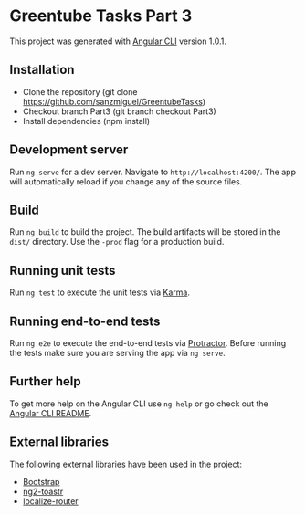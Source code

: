 # Greentube Tasks Part 3

This project was generated with [Angular CLI](https://github.com/angular/angular-cli) version 1.0.1.

## Installation

* Clone the repository (git clone https://github.com/sanzmiguel/GreentubeTasks)
* Checkout branch Part3 (git branch checkout Part3)
* Install dependencies (npm install)

## Development server

Run `ng serve` for a dev server. Navigate to `http://localhost:4200/`. The app will automatically reload if you change any of the source files.

## Build

Run `ng build` to build the project. The build artifacts will be stored in the `dist/` directory. Use the `-prod` flag for a production build.

## Running unit tests

Run `ng test` to execute the unit tests via [Karma](https://karma-runner.github.io).

## Running end-to-end tests

Run `ng e2e` to execute the end-to-end tests via [Protractor](http://www.protractortest.org/).
Before running the tests make sure you are serving the app via `ng serve`.

## Further help

To get more help on the Angular CLI use `ng help` or go check out the [Angular CLI README](https://github.com/angular/angular-cli/blob/master/README.md).

## External libraries

The following external libraries have been used in the project:

* [Bootstrap](https://github.com/angular/angular-cli/blob/master/docs/documentation/stories/include-bootstrap.md)
* [ng2-toastr](https://github.com/PointInside/ng2-toastr)
* [localize-router](https://github.com/Greentube/localize-router)